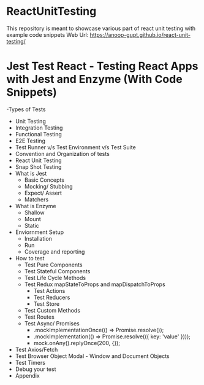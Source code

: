 # ReactUnitTesting
This repository is meant to showcase various part of react unit testing with example code snippets
Web Url: https://anoop-gupt.github.io/react-unit-testing/

# Jest Test React - Testing React Apps with Jest and Enzyme (With Code Snippets)

-Types of Tests
  - Unit Testing
  - Integration Testing
  - Functional Testing
  - E2E Testing
  - Test Runner v/s Test Environment v/s Test Suite
  - Convention and Organization of tests
- React Unit Testing
- Snap Shot Testing
- What is Jest
  - Basic Concepts
  - Mocking/ Stubbing
  - Expect/ Assert
  - Matchers
- What is Enzyme
  - Shallow
  - Mount
  - Static
- Enviornment Setup
  - Installation
  - Run
  - Coverage and reporting
- How to test
  - Test Pure Components
  - Test Stateful Components
  - Test Life Cycle Methods
  - Test Redux mapStateToProps and mapDispatchToProps
      - Test Actions
      - Test Reducers
      - Test Store
  - Test Custom Methods
  - Test Routes
  - Test Async/ Promises
    - <service-name>.mockImplementationOnce(() => Promise.resolve());
    - <service>.mockImplementation(() => Promise.resolve(({ key: 'value' })));
    - mock.onAny().replyOnce(200, {});
- Test Axios/Fetch
- Test Browser Object Modal - Window and Document Objects
- Test Timers
- Debug your test
- Appendix
